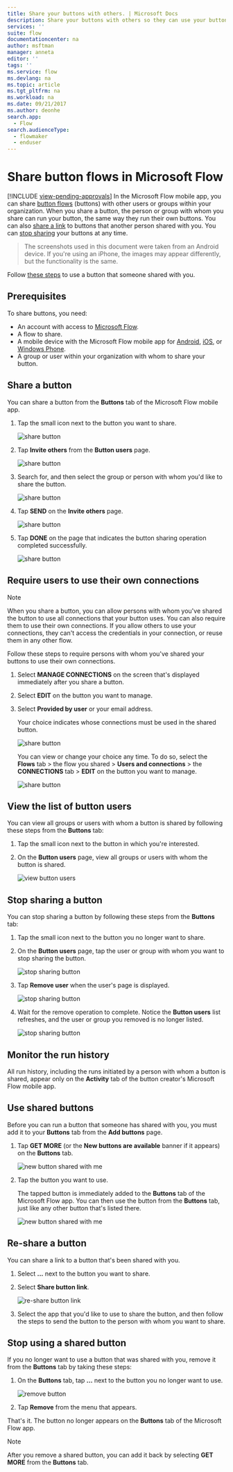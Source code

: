 ```yaml
---
title: Share your buttons with others. | Microsoft Docs
description: Share your buttons with others so they can use your buttons and save time.
services: ''
suite: flow
documentationcenter: na
author: msftman
manager: anneta
editor: ''
tags: ''
ms.service: flow
ms.devlang: na
ms.topic: article
ms.tgt_pltfrm: na
ms.workload: na
ms.date: 09/21/2017
ms.author: deonhe
search.app: 
  - Flow
search.audienceType: 
  - flowmaker
  - enduser
---
```

# Share button flows in Microsoft Flow
[!INCLUDE [view-pending-approvals](includes/cc-rebrand.md)]
In the Microsoft Flow mobile app, you can share [button flows](introduction-to-button-flows.md) (buttons) with other users or groups within your organization. When you share a button, the person or group with whom you share can run your button, the same way they run their own buttons. You can also [share a link](share-buttons.md#re-share-a-button) to buttons that another person shared with you. You can [stop sharing](share-buttons.md#stop-sharing-a-button) your buttons at any time.

> The screenshots used in this document were taken from an Android device. If you're using an iPhone, the images may appear differently, but the functionality is the same.
> 
> 

Follow [these steps](share-buttons.md#use-shared-buttons) to use a button that someone shared with you.

## Prerequisites
To share buttons, you need:

* An account with access to [Microsoft Flow](https://flow.microsoft.com).
* A flow to share.
* A mobile device with the Microsoft Flow mobile app for [Android](https://aka.ms/flowmobiledocsandroid), [iOS](https://aka.ms/flowmobiledocsios), or [Windows Phone](https://aka.ms/flowmobilewindows).
* A group or user within your organization with whom to share your button.

## Share a button
You can share a button from the **Buttons** tab of the Microsoft Flow mobile app.

1. Tap the small icon next to the button you want to share.
   
    ![share button](./media/share-buttons/share-button-flows-buttons-tab.png)
2. Tap **Invite others** from the **Button users** page.
   
    ![share button](./media/share-buttons/share-button-flows-button-users.png)
3. Search for, and then select the group or person with whom you'd like to share the button.
   
    ![share button](./media/share-buttons/share-button-flows-invite-others-select.png)
4. Tap **SEND** on the **Invite others** page.
   
    ![share button](./media/share-buttons/share-button-flows-invite-others-send.png)
5. Tap **DONE** on the page that indicates the button sharing operation completed successfully.
   
    ![share button](./media/share-buttons/share-button-flows-invite-others-done.png)

## Require users to use their own connections
> [!NOTE]
> When you share a button, you can allow persons with whom you've shared the button to use all connections that your button uses. You can also require them to use their own connections. If you allow others to use your connections, they can't access the credentials in your connection, or reuse them in any other flow.
> 
> 

Follow these steps to require persons with whom you've shared your buttons to use their own connections.

1. Select **MANAGE CONNECTIONS** on the screen that's displayed immediately after you share a button.
2. Select **EDIT** on the button you want to manage.
3. Select **Provided by user** or your email address.
   
    Your choice indicates whose connections must be used in the shared button.
   
    ![share button](./media/share-buttons/share-button-select-connection-provided-by-user.png)
   
    You can view or change your choice any time. To do so, select the **Flows** tab > the flow you shared > **Users and connections** > the **CONNECTIONS** tab > **EDIT** on the button you want to manage.
   
    ![share button](./media/share-buttons/share-button-flows-conn-provided-by-user.png)

## View the list of button users
You can view all groups or users with whom a button is shared by following these steps from the **Buttons** tab:

1. Tap the small icon next to the button in which you're interested.
2. On the **Button users** page, view all groups or users with whom the button is shared.
   
    ![view button users](./media/share-buttons/share-button-flows-button-users-list.png)

## Stop sharing a button
You can stop sharing a button by following these steps from the **Buttons** tab:

1. Tap the small icon next to the button you no longer want to share.
2. On the **Button users** page, tap the user or group with whom you want to stop sharing the button.
   
    ![stop sharing button](./media/share-buttons/share-button-flows-remove-user-list.png)
3. Tap **Remove user** when the user's page is displayed.
   
    ![stop sharing button](./media/share-buttons/share-button-flows-remove-user.png)
4. Wait for the remove operation to complete. Notice the **Button users** list refreshes, and the user or group you removed is no longer listed.
   
    ![stop sharing button](./media/share-buttons/share-button-flows-remove-user-result.png)

## Monitor the run history
All run history, including the runs initiated by a person with whom a button is shared, appear only on the **Activity** tab of the button creator's Microsoft Flow mobile app.

## Use shared buttons
Before you can run a button that someone has shared with you, you must add it to your **Buttons** tab from the **Add buttons** page.

1. Tap **GET MORE** (or the **New buttons are available** banner if it appears) on the **Buttons** tab.
   
    ![new button shared with me](./media/share-buttons/share-button-flows-banner.png)
2. Tap the button you want to use.
   
    The tapped button is immediately added to the **Buttons** tab of the Microsoft Flow app. You can then use the button from the **Buttons** tab, just like any other button that's listed there.
   
    ![new button shared with me](./media/share-buttons/share-button-flows-buttons-shared-with-me.png)

## Re-share a button
You can share a link to a button that's been shared with you.

1. Select **...** next to the button you want to share.
2. Select **Share button link**.
   
    ![re-share button link](./media/share-buttons/re-share-button.png)
3. Select the app that you'd like to use to share the button, and then follow the steps to send the button to the person with whom you want to share.

## Stop using a shared button
If you no longer want to use a button that was shared with you, remove it from the **Buttons** tab by taking these steps:

1. On the **Buttons** tab, tap **...** next to the button you no longer want to use.
   
    ![remove button](./media/share-buttons/share-button-flows-added-shared-button.png)
2. Tap **Remove** from the menu that appears.

That's it. The button no longer appears on the **Buttons** tab of the Microsoft Flow app.

> [!NOTE]
> After you remove a shared button, you can add it back by selecting **GET MORE** from the **Buttons** tab.
> 
> 

